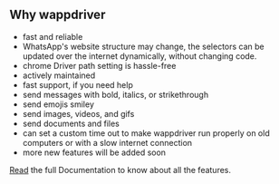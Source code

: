 ## Why wappdriver

- fast and reliable
- WhatsApp's website structure may change, the selectors can be updated over the internet dynamically, without changing code.
- chrome Driver path setting is hassle-free
- actively maintained
- fast support, if you need help
- send messages with bold, italics, or strikethrough
- send emojis smiley
- send images, videos, and gifs
- send documents and files
- can set a custom time out  to make wappdriver run properly on old computers or with a slow internet connection
- more new features will be added soon

[Read](https://aahnik.github.io/wappdriver/usage/01_first_time_setup/) the full Documentation to know about all the features.
